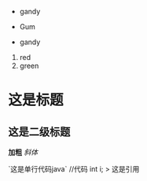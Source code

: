 * gandy  
- Gum
+ gandy


1. red
2. green

# 这是标题
## 这是二级标题
**加粗**
*斜体*


\`这是单行代码java\`
    //代码
    int i;
    > 这是引用